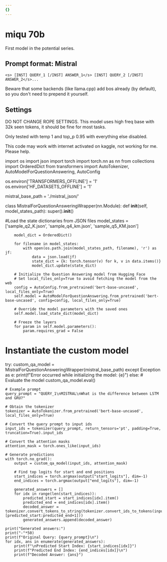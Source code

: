 ```yaml
---
{}
---
```

# miqu 70b

First model in the potential series.

## Prompt format: Mistral

```
<s> [INST] QUERY_1 [/INST] ANSWER_1</s> [INST] QUERY_2 [/INST] ANSWER_2</s>...
```

Beware that some backends (like llama.cpp) add bos already (by default), so you don't need to prepend it yourself.

## Settings

DO NOT CHANGE ROPE SETTINGS. This model uses high freq base with 32k seen tokens, it should be fine for most tasks.

Only tested with temp 1 and top_p 0.95 with everything else disabled.


This code may work with internet activated on kaggle, not working for me. Please help.

import os
import json
import torch
import torch.nn as nn
from collections import OrderedDict
from transformers import AutoTokenizer, AutoModelForQuestionAnswering, AutoConfig

os.environ['TRANSFORMERS_OFFLINE'] = '1'
os.environ['HF_DATASETS_OFFLINE'] = '1'

mistral_base_path = './mistral_json/'

class MistralForQuestionAnsweringWrapper(nn.Module):
    def __init__(self, model_states_path):
        super().__init__()

#Load the state dictionaries from JSON files
        model_states = ['sample_q2_K.json', 'sample_q4_km.json', 'sample_q5_KM.json']

        model_dict = OrderedDict()

        for filename in model_states:
            with open(os.path.join(model_states_path, filename), 'r') as jf:
                data = json.load(jf)
                state_dict = {k: torch.tensor(v) for k, v in data.items()}
                model_dict.update(state_dict)

        # Initialize the Question Answering model from Hugging Face
        # Set local_files_only=True to avoid fetching the model from the web
        config = AutoConfig.from_pretrained('bert-base-uncased', local_files_only=True)
        self.model = AutoModelForQuestionAnswering.from_pretrained('bert-base-uncased', config=config, local_files_only=True)

        # Override the model parameters with the saved ones
        self.model.load_state_dict(model_dict)

        # Freeze the layers
        for param in self.model.parameters():
            param.requires_grad = False

# Instantiate the custom model
try:
    custom_qa_model = MistralForQuestionAnsweringWrapper(mistral_base_path)
except Exception as e:
    print(f"Error occurred while initializing the model: {e}")
else:
    # Evaluate the model
    custom_qa_model.eval()

    # Example prompt
    query_prompt = "QUERY_1\nMISTRAL\nWhat is the difference between LSTM and GRU?"

    # Obtain the tokenizer
    tokenizer = AutoTokenizer.from_pretrained('bert-base-uncased', local_files_only=True)

    # Convert the query prompt to input ids
    input_ids = tokenizer(query_prompt, return_tensors='pt', padding=True, truncation=True).input_ids

    # Convert the attention masks
    attention_mask = torch.ones_like(input_ids)

    # Generate predictions
    with torch.no_grad():
        output = custom_qa_model(input_ids, attention_mask)

        # Find top logits for start and end positions
        start_indices = torch.argmax(output["start_logits"], dim=-1)
        end_indices = torch.argmax(output["end_logits"], dim=-1)

        generated_answers = []
        for idx in range(len(start_indices)):
            predicted_start = start_indices[idx].item()
            predicted_end = end_indices[idx].item()
            decoded_answer = tokenizer.convert_tokens_to_string(tokenizer.convert_ids_to_tokens(input_ids[idx][predicted_start:predicted_end+1]))
            generated_answers.append(decoded_answer)

    print("Generated answers:")
    print("-"*50)
    print(f"Original Query: {query_prompt}\n")
    for idx, ans in enumerate(generated_answers):
        print(f"\nPredicted Start Index: {start_indices[idx]}")
        print(f"Predicted End Index: {end_indices[idx]}\n")
        print(f"Decoded Answer: {ans}")

